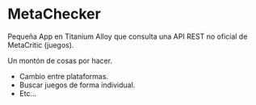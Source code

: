 # MetaChecker
Pequeña App en Titanium Alloy que consulta una API REST no oficial de MetaCritic (juegos).

Un montón de cosas por hacer.

+ Cambio entre plataformas.
+ Buscar juegos de forma individual.
+ Etc...
